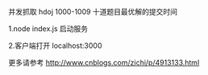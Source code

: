 并发抓取 hdoj 1000-1009 十道题目最优解的提交时间


1.node index.js 启动服务

2.客户端打开 localhost:3000

更多请参考 http://www.cnblogs.com/zichi/p/4913133.html